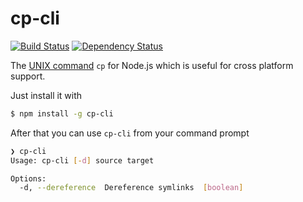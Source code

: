 # cp-cli

[![Build Status](https://travis-ci.org/screendriver/cp-cli.svg?branch=master)](https://travis-ci.org/screendriver/cp-cli)
[![Dependency Status](https://david-dm.org/screendriver/cp-cli.svg)](https://david-dm.org/screendriver/cp-cli)

The [UNIX command](https://en.wikipedia.org/wiki/Cp_(Unix)) `cp` for Node.js
which is useful for cross platform support.

Just install it with

```sh
$ npm install -g cp-cli
```

After that you can use `cp-cli` from your command prompt

```sh
❯ cp-cli
Usage: cp-cli [-d] source target

Options:
  -d, --dereference  Dereference symlinks  [boolean]
```
